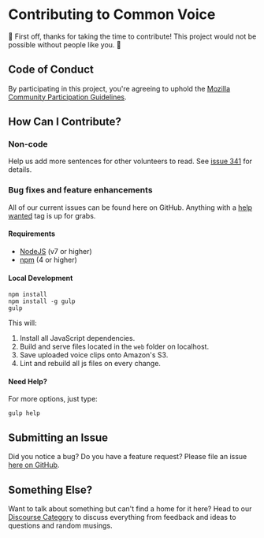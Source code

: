 # Contributing to Common Voice

🎉 First off, thanks for taking the time to contribute! This project would not be possible without people like you. 🎉

## Code of Conduct
By participating in this project, you're agreeing to uphold the [Mozilla Community Participation Guidelines](https://www.mozilla.org/en-US/about/governance/policies/participation/).

## How Can I Contribute?

### Non-code
Help us add more sentences for other volunteers to read. See [issue 341](https://github.com/mozilla/voice-web/issues/341) for details.

### Bug fixes and feature enhancements
All of our current issues can be found here on GitHub. Anything with a [help wanted](https://github.com/mozilla/voice-web/issues?q=is%3Aissue+is%3Aopen+label%3A%22help+wanted%22) tag is up for grabs.

#### Requirements
- [NodeJS](https://nodejs.org/en/) (v7 or higher)
- [npm](https://www.npmjs.com/) (4 or higher)

#### Local Development
```
npm install
npm install -g gulp
gulp
```
This will:
1. Install all JavaScript dependencies.
1. Build and serve files located in the `web` folder on localhost.
1. Save uploaded voice clips onto Amazon's S3.
1. Lint and rebuild all js files on every change.

#### Need Help?
For more options, just type:
```
gulp help
```

## Submitting an Issue
Did you notice a bug? Do you have a feature request? Please file an issue [here on GitHub](https://github.com/mozilla/voice-web/issues).

## Something Else?
Want to talk about something but can't find a home for it here? Head to our [Discourse Category](https://discourse.mozilla-community.org/c/voice) to discuss everything from feedback and ideas to questions and random musings.
